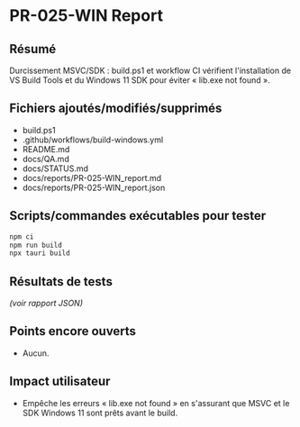# PR-025-WIN Report

## Résumé
Durcissement MSVC/SDK : build.ps1 et workflow CI vérifient l'installation de VS Build Tools et du Windows 11 SDK pour éviter « lib.exe not found ».

## Fichiers ajoutés/modifiés/supprimés
- build.ps1
- .github/workflows/build-windows.yml
- README.md
- docs/QA.md
- docs/STATUS.md
- docs/reports/PR-025-WIN_report.md
- docs/reports/PR-025-WIN_report.json

## Scripts/commandes exécutables pour tester
```bash
npm ci
npm run build
npx tauri build
```

## Résultats de tests
*(voir rapport JSON)*

## Points encore ouverts
- Aucun.

## Impact utilisateur
- Empêche les erreurs « lib.exe not found » en s'assurant que MSVC et le SDK Windows 11 sont prêts avant le build.
